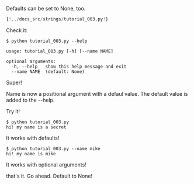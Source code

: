 Defaults can be set to None, too.

```Python 
{!../docs_src/strings/tutorial_003.py!}
```
Check it:
<div class="termy">

```console
$ python tutorial_003.py --help

usage: tutorial_003.py [-h] [--name NAME]

optional arguments:
  -h, --help   show this help message and exit
  --name NAME  (default: None)

```
</div>

Super!

Name is now a positional argument with a defaul value.
The default value is added to the --help. 

Try it!

```console
$ python tutorial_003.py
hi! my name is a secret
```
It works with defaults!

```console
$ python tutorial_003.py --name mike
hi! my name is mike
```
It works with optional arguments!

that's it.
Go ahead. Default to None!
